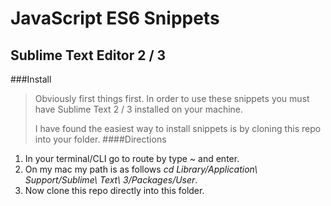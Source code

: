 JavaScript ES6 Snippets
=========================
Sublime Text Editor 2 / 3
------------------------- 
###Install
>Obviously first things first. In order to use these snippets you must have Sublime Text 2 / 3 installed on your machine.
>
>I have found the easiest way to install snippets is by cloning this repo into your folder. 
####Directions
1. In your terminal/CLI go to route by type *~* and enter. 
2. On my mac my path is as follows *cd Library/Application\ Support/Sublime\ Text\ 3/Packages/User*.
3. Now clone this repo directly into this folder. 